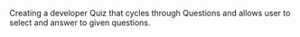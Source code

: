 Creating a developer Quiz that cycles through Questions and allows user to select and answer to given questions.